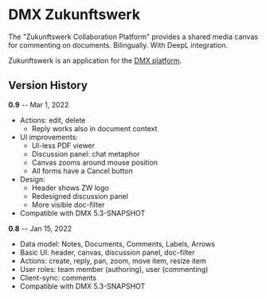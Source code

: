 # DMX Zukunftswerk

The "Zukunftswerk Collaboration Platform" provides a shared media canvas for commenting on documents.
Bilingually. With DeepL integration.

Zukunftswerk is an application for the [DMX platform](https://github.com/dmx-systems/dmx-platform).

## Version History

**0.9** -- Mar 1, 2022

* Actions: edit, delete
    * Reply works also in document context
* UI improvements:
    * UI-less PDF viewer
    * Discussion panel: chat metaphor
    * Canvas zooms around mouse position
    * All forms have a Cancel button
* Design:
    * Header shows ZW logo
    * Redesigned discussion panel
    * More visible doc-filter
* Compatible with DMX 5.3-SNAPSHOT

**0.8** -- Jan 15, 2022

* Data model: Notes, Documents, Comments, Labels, Arrows
* Basic UI: header, canvas, discussion panel, doc-filter
* Actions: create, reply, pan, zoom, move item, resize item
* User roles: team member (authoring), user (commenting)
* Client-sync: comments
* Compatible with DMX 5.3-SNAPSHOT

